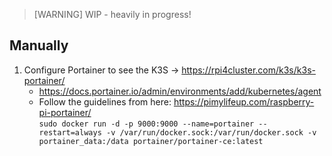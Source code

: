 ﻿> [WARNING]
> WIP - heavily in progress!

## Manually
1. Configure Portainer to see the K3S -> https://rpi4cluster.com/k3s/k3s-portainer/
    * https://docs.portainer.io/admin/environments/add/kubernetes/agent
    * Follow the guidelines from here: https://pimylifeup.com/raspberry-pi-portainer/ \
      ```sudo docker run -d -p 9000:9000 --name=portainer --restart=always -v /var/run/docker.sock:/var/run/docker.sock -v portainer_data:/data portainer/portainer-ce:latest```
